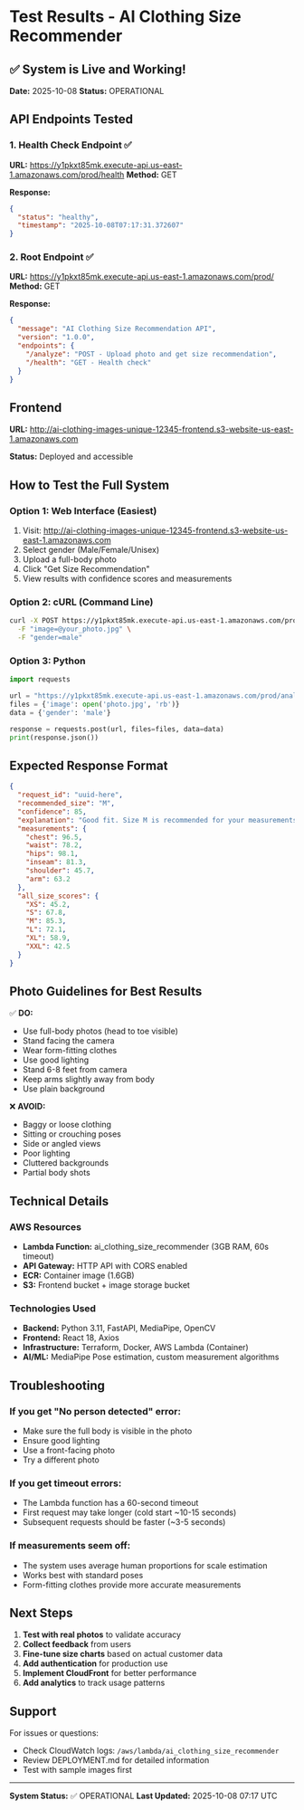 # Test Results - AI Clothing Size Recommender

## ✅ System is Live and Working!

**Date:** 2025-10-08
**Status:** OPERATIONAL

## API Endpoints Tested

### 1. Health Check Endpoint ✅
**URL:** https://y1pkxt85mk.execute-api.us-east-1.amazonaws.com/prod/health
**Method:** GET

**Response:**
```json
{
  "status": "healthy",
  "timestamp": "2025-10-08T07:17:31.372607"
}
```

### 2. Root Endpoint ✅
**URL:** https://y1pkxt85mk.execute-api.us-east-1.amazonaws.com/prod/
**Method:** GET

**Response:**
```json
{
  "message": "AI Clothing Size Recommendation API",
  "version": "1.0.0",
  "endpoints": {
    "/analyze": "POST - Upload photo and get size recommendation",
    "/health": "GET - Health check"
  }
}
```

## Frontend

**URL:** http://ai-clothing-images-unique-12345-frontend.s3-website-us-east-1.amazonaws.com

**Status:** Deployed and accessible

## How to Test the Full System

### Option 1: Web Interface (Easiest)
1. Visit: http://ai-clothing-images-unique-12345-frontend.s3-website-us-east-1.amazonaws.com
2. Select gender (Male/Female/Unisex)
3. Upload a full-body photo
4. Click "Get Size Recommendation"
5. View results with confidence scores and measurements

### Option 2: cURL (Command Line)
```bash
curl -X POST https://y1pkxt85mk.execute-api.us-east-1.amazonaws.com/prod/analyze \
  -F "image=@your_photo.jpg" \
  -F "gender=male"
```

### Option 3: Python
```python
import requests

url = "https://y1pkxt85mk.execute-api.us-east-1.amazonaws.com/prod/analyze"
files = {'image': open('photo.jpg', 'rb')}
data = {'gender': 'male'}

response = requests.post(url, files=files, data=data)
print(response.json())
```

## Expected Response Format

```json
{
  "request_id": "uuid-here",
  "recommended_size": "M",
  "confidence": 85,
  "explanation": "Good fit. Size M is recommended for your measurements.",
  "measurements": {
    "chest": 96.5,
    "waist": 78.2,
    "hips": 98.1,
    "inseam": 81.3,
    "shoulder": 45.7,
    "arm": 63.2
  },
  "all_size_scores": {
    "XS": 45.2,
    "S": 67.8,
    "M": 85.3,
    "L": 72.1,
    "XL": 58.9,
    "XXL": 42.5
  }
}
```

## Photo Guidelines for Best Results

✅ **DO:**
- Use full-body photos (head to toe visible)
- Stand facing the camera
- Wear form-fitting clothes
- Use good lighting
- Stand 6-8 feet from camera
- Keep arms slightly away from body
- Use plain background

❌ **AVOID:**
- Baggy or loose clothing
- Sitting or crouching poses
- Side or angled views
- Poor lighting
- Cluttered backgrounds
- Partial body shots

## Technical Details

### AWS Resources
- **Lambda Function:** ai_clothing_size_recommender (3GB RAM, 60s timeout)
- **API Gateway:** HTTP API with CORS enabled
- **ECR:** Container image (1.6GB)
- **S3:** Frontend bucket + image storage bucket

### Technologies Used
- **Backend:** Python 3.11, FastAPI, MediaPipe, OpenCV
- **Frontend:** React 18, Axios
- **Infrastructure:** Terraform, Docker, AWS Lambda (Container)
- **AI/ML:** MediaPipe Pose estimation, custom measurement algorithms

## Troubleshooting

### If you get "No person detected" error:
- Make sure the full body is visible in the photo
- Ensure good lighting
- Use a front-facing photo
- Try a different photo

### If you get timeout errors:
- The Lambda function has a 60-second timeout
- First request may take longer (cold start ~10-15 seconds)
- Subsequent requests should be faster (~3-5 seconds)

### If measurements seem off:
- The system uses average human proportions for scale estimation
- Works best with standard poses
- Form-fitting clothes provide more accurate measurements

## Next Steps

1. **Test with real photos** to validate accuracy
2. **Collect feedback** from users
3. **Fine-tune size charts** based on actual customer data
4. **Add authentication** for production use
5. **Implement CloudFront** for better performance
6. **Add analytics** to track usage patterns

## Support

For issues or questions:
- Check CloudWatch logs: `/aws/lambda/ai_clothing_size_recommender`
- Review DEPLOYMENT.md for detailed information
- Test with sample images first

---
**System Status:** ✅ OPERATIONAL
**Last Updated:** 2025-10-08 07:17 UTC
